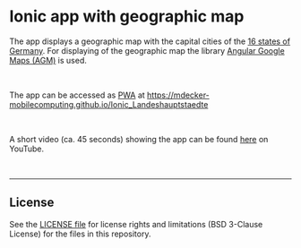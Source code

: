 # Ionic app with geographic map #

The app displays a geographic map with the capital cities of the [16 states of Germany](https://en.wikipedia.org/wiki/States_of_Germany).
For displaying of the geographic map the library [Angular Google Maps (AGM)](https://angular-maps.com) is used.

<br>

The app can be accessed as [PWA](https://www.freecodecamp.org/news/what-are-progressive-web-apps/) at https://mdecker-mobilecomputing.github.io/Ionic_Landeshauptstaedte

<br>

A short video (ca. 45 seconds) showing the app can be found [here](https://youtu.be/AokTkoJKy9k) on YouTube.

<br>

----

## License ##

See the [LICENSE file](LICENSE.md) for license rights and limitations (BSD 3-Clause License) for the files in this repository.

<br>
